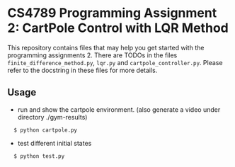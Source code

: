 # CS4789 Programming Assignment 2: CartPole Control with LQR Method

This repository contains files that may help you get started with the programming assignments 2.
There are TODOs in the files `finite_difference_method.py`, `lqr.py` and `cartpole_controller.py`.
Please refer to the docstring in these files for more details.

## Usage

* run and show the cartpole environment. (also generate a video under directory ./gym-results)
```
  $ python cartpole.py
```
* test different initial states
```
  $ python test.py
```
